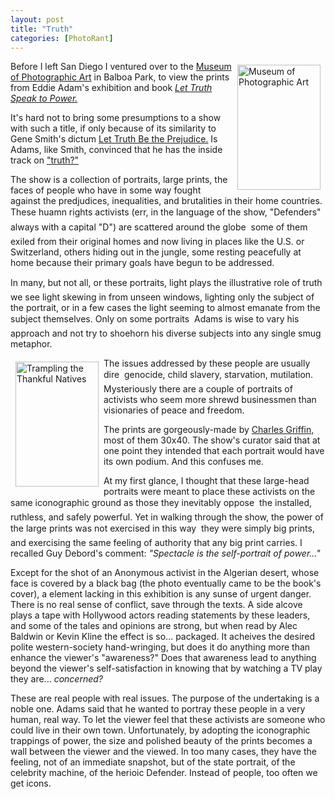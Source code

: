 ```yaml
---
layout: post
title: "Truth"
categories: [PhotoRant]
---
```

<a href="/photo/journal/jul03t-26b.html"><img src="http://www.botzilla.com/bpix/jul03t-26b.jpg" height=200 width=133 border=0 hspace=8 vspace=6 align="right" title="Museum of Photographic Art"></a>Before I left San Diego I ventured over to the <a href="http://www.mopa.org/" target="linkframe">Museum of Photographic Art</a> in Balboa Park, to view the prints from Eddie Adam's exhibition and book <a href="http://www.pbs.org/speaktruthtopower/hr_eddie.htm"><i>Let Truth Speak to Power.</i></a>

It's hard not to bring some presumptions to a show with such a title, if only because of its similarity to Gene Smith's dictum <a href="http://photography.about.com/library/weekly/aa010300a.htm" target="linkframe">Let Truth Be the Prejudice.</a> Is Adams, like Smith, convinced that he has the inside track on <a href="http://www.speaktruth.org/" target="linkframe">"truth?"</a>

The show is a collection of portraits, large prints, the faces of people who have in some way fought against the predjudices, inequalities, and brutalities in their home countries. These huamn rights activists (err, in the language of the show, "Defenders" &#151; always with a capital "D") are scattered around the globe &#151; some of them exiled from their original homes and now living in places like the U.S. or Switzerland, others hiding out in the jungle, some resting peacefully at home because their primary goals have begun to be addressed.

In many, but not all, or these portraits, light plays the illustrative role of truth &#151; we see light skewing in from unseen windows, lighting only the subject of the portrait, or in a few cases the light seeming to almost emanate from the subject themselves. Only on some portraits &#151; Adams is wise to vary his approach and not try to shoehorn his diverse subjects into any single smug metaphor.

<a href="/photo/journal/jul03t-29b.html"><img src="http://www.botzilla.com/bpix/jul03t-29b.jpg" height=200 width=133 border=0 hspace=8 vspace=6 align="left" title="Trampling the Thankful Natives"></a>The issues addressed by these people are usually dire &#151; genocide, child slavery, starvation, mutilation. Mysteriously there are a couple of portraits of activists who seem more shrewd businessmen than visionaries of peace and freedom.

The prints are gorgeously-made by <a href="http://taipeitimes.com/chnews/2001/01/12/print/0000069464" target="linkframe">Charles Griffin,</a> most of them 30x40. The show's curator said that at one point they intended that each portrait would have its own podium. And this confuses me.

At my first glance, I thought that these large-head portraits were meant to place these activists on the same iconographic ground as those they inevitably oppose &#151; the installed, ruthless, and safely powerful. Yet in walking through the show, the power of the large prints was not exercised in this way &#151; they were simply big prints, and exercising the same feeling of authority that any big print carries. I recalled Guy Debord's comment: <i>"Spectacle is the self-portrait of power..."</i>

Except for the shot of an Anonymous activist in the Algerian desert, whose face is covered by a black bag (the photo eventually came to be the book's cover), a element lacking in this exhibition is any sunse of urgent danger. There is no real sense of conflict, save through the texts. A side alcove plays a tape with Hollywood actors reading statements by these leaders, and some of the tales and opinions are strong, but when read by Alec Baldwin or Kevin Kline the effect is so... packaged. It acheives the desired polite western-society hand-wringing, but does it do anything more than enhance the viewer's "awareness?" Does that awareness lead to anything beyond the viewer's self-satisfaction in knowing that by watching a TV play they are... <i>concerned?</i>

These are real people with real issues. The purpose of the undertaking is a noble one. Adams said that he wanted to portray these people in a very human, real way. To let the viewer feel that these activists are someone who could live in their own town. Unfortunately, by adopting the iconographic trappings of power, the size and polished beauty of the prints becomes a wall between the viewer and the viewed. In too many cases, they have the feeling, not of an immediate snapshot, but of the state portrait, of the celebrity machine, of the herioic Defender. Instead of people, too often we get icons.

<!--more-->

